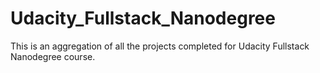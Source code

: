 # Udacity_Fullstack_Nanodegree
This is an aggregation of all the projects completed for Udacity Fullstack Nanodegree course.
